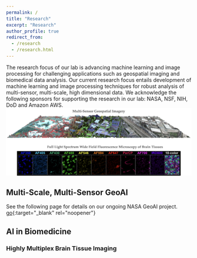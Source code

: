 ```yaml
---
permalink: /
title: "Research"
excerpt: "Research"
author_profile: true
redirect_from: 
  - /research
  - /research.html
---
```


The research focus of our lab is advancing machine learning and image processing for challenging applications such as geospatial imaging and biomedical data analysis. Our current research focus entails development of machine learning and image processing techniques for robust analysis of multi-sensor, multi-scale, high dimensional data. We acknowledge the following sponsors for supporting the research in our lab: NASA, NSF, NIH, DoD and Amazon AWS. 
![alt text](../images/ImageAssets/Overview.png)

## Multi-Scale, Multi-Sensor GeoAI

See the following page for details on our ongoing NASA GeoAI project.
[go](https://github.com/PrasadLab/NASA-GeoAI-Project){:target="_blank" rel="noopener"}

## AI in Biomedicine 

### Highly Multiplex Brain Tissue Imaging

